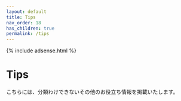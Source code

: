 ```yaml
---
layout: default
title: Tips
nav_order: 18
has_children: true
permalink: /tips
---
```


{% include adsense.html %}

# Tips

こちらには、分類わけできないその他のお役立ち情報を掲載いたします。
